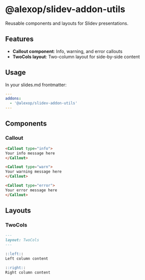 # @alexop/slidev-addon-utils

Reusable components and layouts for Slidev presentations.

## Features

- **Callout component**: Info, warning, and error callouts
- **TwoCols layout**: Two-column layout for side-by-side content

## Usage

In your slides.md frontmatter:

```yaml
---
addons:
  - '@alexop/slidev-addon-utils'
---
```

## Components

### Callout

```md
<Callout type="info">
Your info message here
</Callout>

<Callout type="warn">
Your warning message here
</Callout>

<Callout type="error">
Your error message here
</Callout>
```

## Layouts

### TwoCols

```md
---
layout: TwoCols
---

::left::
Left column content

::right::
Right column content
```
